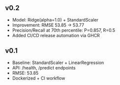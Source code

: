 ## v0.2
- Model: Ridge(alpha=1.0) + StandardScaler
- Improvement: RMSE 53.85 → 53.77
- Precision/Recall at 70th percentile: P=0.857, R=0.5
- Added CI/CD release automation via GHCR

## v0.1
- Baseline: StandardScaler + LinearRegression
- API: /health, /predict endpoints
- RMSE: 53.85
- Dockerized + CI workflow